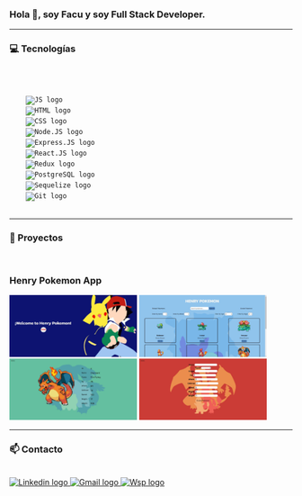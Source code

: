 ### Hola 👋, soy Facu y soy Full Stack Developer.
---
### 💻 Tecnologías
<br />
<p>
  <code>
    <img src="https://upload.vectorlogo.zone/logos/javascript/images/239ec8a4-163e-4792-83b6-3f6d96911757.svg" alt="JS logo" height="50px">
    <img src="https://www.vectorlogo.zone/logos/w3_html5/w3_html5-icon.svg" alt="HTML logo" height="50px">
    <img src="https://www.pngkey.com/png/full/347-3470911_css3-html-css-js-logo-white.png" alt="CSS logo" height="50px">
    <img src="https://www.vectorlogo.zone/logos/nodejs/nodejs-horizontal.svg" alt="Node.JS logo" height="50px" >
    <img src="https://www.vectorlogo.zone/logos/expressjs/expressjs-ar21.svg" alt="Express.JS logo" height="50px" >
    <img src="https://www.vectorlogo.zone/logos/reactjs/reactjs-ar21.svg" alt="React.JS logo" height="50px" >
    <img src="https://d33wubrfki0l68.cloudfront.net/45ed46a4aa7300c35494e9fc23ff4c1f61f62ab7/b7c39/static/redux_logo_2-24410881e63c96340db17ec232dfd1bf.png" alt="Redux logo" height="50px" >
    <img src="https://www.vectorlogo.zone/logos/postgresql/postgresql-horizontal.svg" alt="PostgreSQL logo" height="50px" >
    <img src="https://www.vectorlogo.zone/logos/sequelizejs/sequelizejs-ar21.svg" alt="Sequelize logo" height="50px" >
    <img src="https://www.vectorlogo.zone/logos/git-scm/git-scm-ar21.svg" alt="Git logo" height="50px" >
  </code>
</p>

---
### 📌 Proyectos
<br/>

### Henry Pokemon App
<p>
  <a><img height="50%" width="45%" src="https://github.com/FacundoFigueroa23/facundofigueroa23/blob/main/images/LandingPokemon.png?raw=true" alt="Landing" ></a>
  <a><img height="50%" width="45%" src="https://github.com/FacundoFigueroa23/facundofigueroa23/blob/main/images/HomePokemon.png?raw=true" alt="Home" ></a>
  <a><img height="50%" width="45%" src="https://github.com/FacundoFigueroa23/facundofigueroa23/blob/main/images/DetailPokemon.png?raw=true" alt="Detail" ></a>
  <a><img height="50%" width="45%" src="https://github.com/FacundoFigueroa23/facundofigueroa23/blob/main/images/CreatePokemon.png?raw=true" alt="Create" ></a>
</p>

---
### 📫 Contacto
<br />
<span>
    <a href="https://www.linkedin.com/in/facundo-figueroa-dev" ><img src="https://www.vectorlogo.zone/logos/linkedin/linkedin-icon.svg" alt="Linkedin logo" height="50px" >
    <a href="mailto:facu.figueroa.dev@gmail.com" ><img src="https://www.vectorlogo.zone/logos/gmail/gmail-icon.svg" alt="Gmail logo" height="50px" >
    <a href="https://wa.me/5493515113032?text=Hola%2C+soy+Facu%2C+%C2%BFen+qu%C3%A9+puedo+ayudarte%3F" ><img src="https://www.vectorlogo.zone/logos/whatsapp/whatsapp-tile.svg" alt="Wsp logo" height="50px" >
</span>

<!--
**FacundoFigueroa23/facundofigueroa23** is a ✨ _special_ ✨ repository because its `README.md` (this file) appears on your GitHub profile.

Here are some ideas to get you started:

- 🔭 I’m currently working on ...
- 🌱 I’m currently learning ...
- 👯 I’m looking to collaborate on ...
- 🤔 I’m looking for help with ...
- 💬 Ask me about ...
- 📫 How to reach me: ...
- 😄 Pronouns: ...
- ⚡ Fun fact: ...
-->
